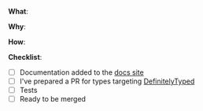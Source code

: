 <!--
Thanks for your interest in the project. Bugs filed and PRs submitted are appreciated!

Please make sure that you are familiar with and follow the Code of Conduct for
this project (found in the CODE_OF_CONDUCT.md file).

Also, please make sure you're familiar with and follow the instructions in the
contributing guidelines (found in the CONTRIBUTING.md file).

If you're new to contributing to open source projects, you might find this free
video course helpful: http://kcd.im/pull-request

Please fill out the information below to expedite the review and (hopefully)
merge of your pull request!
-->

<!-- What changes are being made? (What feature/bug is being fixed here?) -->

**What**:

<!-- Why are these changes necessary? -->

**Why**:

<!-- How were these changes implemented? -->

**How**:

<!-- Have you done all of these things?  -->

**Checklist**:

<!-- add "N/A" to the end of each line that's irrelevant to your changes -->

<!-- to check an item, place an "x" in the box like so: "- [x] Documentation" -->

- [ ] Documentation added to the [docs site][docs]
- [ ] I've prepared a PR for types targeting [DefinitelyTyped][types]
- [ ] Tests
- [ ] Ready to be merged

<!-- In your opinion, is this ready to be merged as soon as it's reviewed? -->

<!-- feel free to add additional comments -->

[docs]: https://github.com/testing-library/testing-library-docs
[types]:
  https://github.com/DefinitelyTyped/DefinitelyTyped/tree/master/types/testing-library__dom
